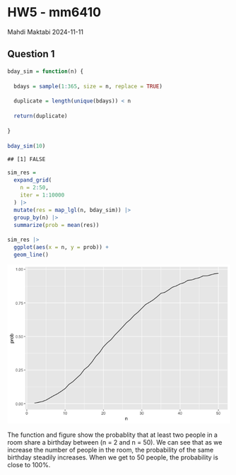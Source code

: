 HW5 - mm6410
================
Mahdi Maktabi
2024-11-11

## Question 1

``` r
bday_sim = function(n) {
  
  bdays = sample(1:365, size = n, replace = TRUE)

  duplicate = length(unique(bdays)) < n

  return(duplicate)
  
}

bday_sim(10)
```

    ## [1] FALSE

``` r
sim_res =
  expand_grid(
    n = 2:50,
    iter = 1:10000
  ) |> 
  mutate(res = map_lgl(n, bday_sim)) |> 
  group_by(n) |> 
  summarize(prob = mean(res))

sim_res |> 
  ggplot(aes(x = n, y = prob)) +
  geom_line()
```

![](p8105_hw5_mm6410_files/figure-gfm/unnamed-chunk-2-1.png)<!-- -->

The function and figure show the probablity that at least two people in
a room share a birthday between (n = 2 and n = 50). We can see that as
we increase the number of people in the room, the probability of the
same birthday steadily increases. When we get to 50 people, the
probability is close to 100%.
